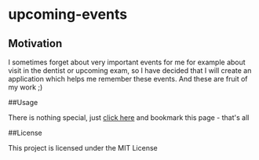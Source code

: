 # upcoming-events


## Motivation

I sometimes forget about very important events for me for example about visit in the dentist or upcoming exam,
so I have decided that I will create an application which helps me remember these events. And these are fruit of my work ;)

##Usage

There is nothing special, just [click here](https://mb-dir.github.io/upcoming-events/) and bookmark this page - that's all

##License

This project is licensed under the MIT License
